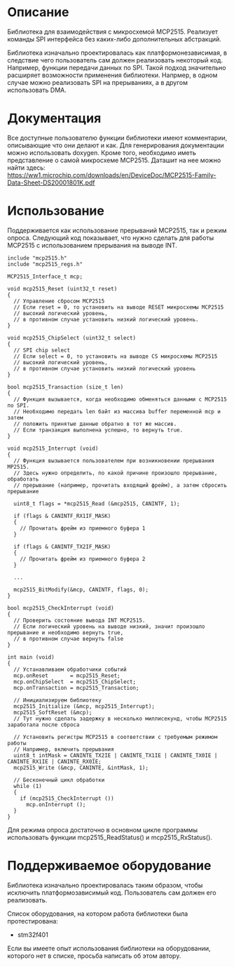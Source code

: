 # Описание
Библиотека для взаимодействия с микросхемой MCP2515.
Реализует команды SPI интерфейса без каких-либо дополнительных абстракций.

Библиотека изначально проектировалась как платформонезависимая, в следствие чего пользователь сам должен реализовать некоторый код.
Например, функции передачи данных по SPI.
Такой подход значительно расширяет возможности применения библиотеки. Напрмер, в одном случае можно реализовать SPI на прерываниях, а в другом
использовать DMA.

# Документация
Все доступные пользователю функции библиотеки имеют комментарии, описывающие что они делают и как. Для генерирования документации можно использовать doxygen.
Кроме того, необходимо иметь представление о самой микросхеме MCP2515. Даташит на нее можно найти здесь: https://ww1.microchip.com/downloads/en/DeviceDoc/MCP2515-Family-Data-Sheet-DS20001801K.pdf

# Использование

Поддерживается как использование прерываний MCP2515, так и режим опроса. Следующий код показывает, что нужно сделать для работы
MCP2515 с использованием прерывания на выводе INT.

    include "mcp2515.h"
    include "mcp2515_regs.h"
    
    MCP2515_Interface_t mcp;
    
    void mcp2515_Reset (uint32_t reset)
    {
      // Управление сбросом MCP2515
      // Если reset = 0, то установить на выводе RESET микросхемы MCP2515 
      // высокий логический уровень,
      // в противном случае установить низкий логический уровень.
    }
    
    void mcp2515_ChipSelect (uint32_t select)
    {
      // SPI chip select
      // Если select = 0, то установить на выводе CS микросхемы MCP2515 
      // высокий логический уровень,
      // в противном случае установить низкий логический уровень
    }
    
    bool mcp2515_Transaction (size_t len)
    {
      // Функция вызывается, когда необходимо обменяться данными с MCP2515 по SPI.
      // Необходимо передать len байт из массива buffer переменной mcp и затем 
      // положить принятые данные обратно в тот же массив.
      // Если транзакция выполнена успешно, то вернуть true.
    }
    
    void mcp2515_Interrupt (void)
    {
      // Функция вызывается пользователем при возникновении прерывания MP2515.
      // Здесь нужно определить, по какой причине произошло прерывание, обработать 
      // прерывание (например, прочитать входящий фрейм), а затем сбросить прерывание
      
      uint8_t flags = *mcp2515_Read (&mcp2515, CANINTF, 1);
      
      if (flags & CANINTF_RX1IF_MASK)
      {
        // Прочитать фрейм из приемного буфера 1
      }
      
      if (flags & CANINTF_TX2IF_MASK)
      {
        // Прочитать фрейм из приемного буфера 2
      }
      
      ...
      
      mcp2515_BitModify(&mcp, CANINTF, flags, 0);
    }
    
    bool mcp2515_CheckInterrupt (void)
    {
      // Проверить состояние вывода INT MCP2515.
      // Если логический уровень на выводе низкий, значит произошло прерывание и необходимо вернуть true,
      // в противном случае вернуть false
    }
    
    int main (void)
    {
      // Устанавливаем обработчики событий
      mcp.onReset       = mcp2515_Reset;
      mcp.onChipSelect  = mcp2515_ChipSelect;
      mcp.onTransaction = mcp2515_Transaction;
      
      // Инициализируем библиотеку
      mcp2515_Initialize (&mcp, mcp2515_Interrupt);
      mcp2515_SoftReset (&mcp);
      // Тут нужно сделать задержку в несколько миллисекунд, чтобы MCP2515 заработала после сброса
      
      // Установить регистры MCP2515 в соответствии с требуемым режимом работы
      // Например, включить прерывания
      uint8_t intMask = CANINTE_TX2IE | CANINTE_TX1IE | CANINTE_TX0IE | CANINTE_RX1IE | CANINTE_RX0IE;
      mcp2515_Write (&mcp, CANINTE, &intMask, 1);
      
      // Бесконечный цикл обработки
      while (1)
      {
        if (mcp2515_CheckInterrupt ())
          mcp.onInterrupt ();
      }
    }
    
Для режима опроса достаточно в основном цикле программы использовать функции mcp2515_ReadStatus() и mcp2515_RxStatus().

# Поддерживаемое оборудование
Библиотека изначально проектировалась таким образом, чтобы исключить платформозависимый код. Пользователь сам должен его реализовать.

Список оборудования, на котором работа библиотеки была протестирована:
- stm32f401

Если вы имеете опыт использования библиотеки на оборудовании, которого нет в списке, просьба написать об этом автору.
